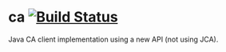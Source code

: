 # ca [![Build Status](https://travis-ci.org/msekoranja/ca.svg?branch=master)](https://travis-ci.org/msekoranja/ca)
Java CA client implementation using a new API (not using JCA).

